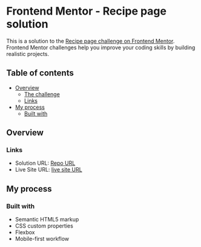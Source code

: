 # Frontend Mentor - Recipe page solution

This is a solution to the [Recipe page challenge on Frontend Mentor](https://www.frontendmentor.io/challenges/recipe-page-KiTsR8QQKm). Frontend Mentor challenges help you improve your coding skills by building realistic projects.

## Table of contents

- [Overview](#overview)
  - [The challenge](#the-challenge)
  - [Links](#links)
- [My process](#my-process)
  - [Built with](#built-with)

## Overview

### Links

- Solution URL: [Repo URL](https://github.com/omarmohy98/recipe-page)
- Live Site URL: [live site URL](https://recipe-page-jefj.onrender.com)

## My process

### Built with

- Semantic HTML5 markup
- CSS custom properties
- Flexbox
- Mobile-first workflow
